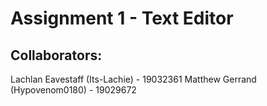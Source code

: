 # Assignment 1 - Text Editor

## Collaborators:
Lachlan Eavestaff (Its-Lachie) - 19032361
Matthew Gerrand (Hypovenom0180) - 19029672 
